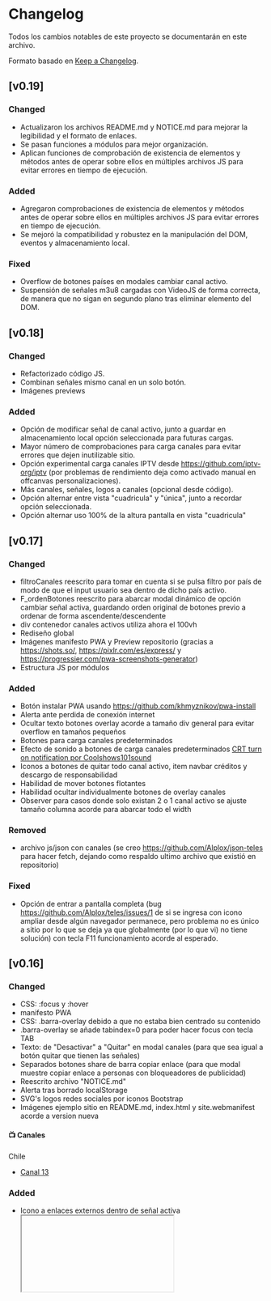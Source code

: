 # Changelog

Todos los cambios notables de este proyecto se documentarán en este archivo.

Formato basado en [Keep a Changelog](https://keepachangelog.com/en/1.0.0/).

## [v0.19]

### Changed

- Actualizaron los archivos README.md y NOTICE.md para mejorar la legibilidad y el formato de enlaces.
- Se pasan funciones a módulos para mejor organización.
- Aplican funciones de comprobación de existencia de elementos y métodos antes de operar sobre ellos en múltiples archivos JS para evitar errores en tiempo de ejecución.

### Added

- Agregaron comprobaciones de existencia de elementos y métodos antes de operar sobre ellos en múltiples archivos JS para evitar errores en tiempo de ejecución.
- Se mejoró la compatibilidad y robustez en la manipulación del DOM, eventos y almacenamiento local.

### Fixed

- Overflow de botones países en modales cambiar canal activo.
- Suspensión de señales m3u8 cargadas con VideoJS de forma correcta, de manera que no sigan en segundo plano tras eliminar elemento del DOM.

## [v0.18]

### Changed

- Refactorizado código JS.
- Combinan señales mismo canal en un solo botón.
- Imágenes previews

### Added

- Opción de modificar señal de canal activo, junto a guardar en almacenamiento local opción seleccionada para futuras cargas.
- Mayor número de comprobaciones para carga canales para evitar errores que dejen inutilizable sitio.
- Opción experimental carga canales IPTV desde <https://github.com/iptv-org/iptv> (por problemas de rendimiento deja como activado manual en offcanvas personalizaciones).
- Más canales, señales, logos a canales (opcional desde código).
- Opción alternar entre vista "cuadricula" y "única", junto a recordar opción seleccionada.
- Opción alternar uso 100% de la altura pantalla en vista "cuadricula"

## [v0.17]

### Changed

- filtroCanales reescrito para tomar en cuenta si se pulsa filtro por país de modo de que el input usuario sea dentro de dicho país activo.
- F_ordenBotones reescrito para abarcar modal dinámico de opción cambiar señal activa, guardando orden original de botones previo a ordenar de forma ascendente/descendente
- div contenedor canales activos utiliza ahora el 100vh
- Rediseño global
- Imágenes manifesto PWA y Preview repositorio (gracias a <https://shots.so/>, <https://pixlr.com/es/express/> y <https://progressier.com/pwa-screenshots-generator>)
- Estructura JS por módulos

### Added

- Botón instalar PWA usando <https://github.com/khmyznikov/pwa-install>
- Alerta ante perdida de conexión internet
- Ocultar texto botones overlay acorde a tamaño div general para evitar overflow en tamaños pequeños
- Botones para carga canales predeterminados
- Efecto de sonido a botones de carga canales predeterminados [CRT turn on notification por Coolshows101sound](https://freesound.org/people/Coolshows101sound/sounds/709461/)
- Iconos a botones de quitar todo canal activo, item navbar créditos y descargo de responsabilidad
- Habilidad de mover botones flotantes
- Habilidad ocultar individualmente botones de overlay canales
- Observer para casos donde solo existan 2 o 1 canal activo se ajuste tamaño columna acorde para abarcar todo el width

### Removed

- archivo js/json con canales (se creo <https://github.com/Alplox/json-teles> para hacer fetch, dejando como respaldo ultimo archivo que existió en repositorio)

### Fixed

- Opción de entrar a pantalla completa (bug <https://github.com/Alplox/teles/issues/1> de si se ingresa con icono ampliar desde algún navegador permanece, pero problema no es único a sitio por lo que se deja ya que globalmente (por lo que vi) no tiene solución) con tecla F11 funcionamiento acorde al esperado.

## [v0.16]

### Changed

- CSS: <a>:focus y <a>:hover
- manifesto PWA
- CSS: .barra-overlay debido a que no estaba bien centrado su contenido
- .barra-overlay se añade tabindex=0 para poder hacer focus con tecla TAB
- Texto: de "Desactivar" a "Quitar" en modal canales (para que sea igual a botón quitar que tienen las señales)
- Separados botones share de barra copiar enlace (para que modal muestre copiar enlace a personas con bloqueadores de publicidad)
- Reescrito archivo "NOTICE.md"
- Alerta tras borrado localStorage
- SVG's logos redes sociales por iconos Bootstrap
- Imágenes ejemplo sitio en README.md, index.html y site.webmanifest acorde a version nueva

#### 📺 Canales

Chile

- [Canal 13](https://www.13.cl/en-vivo)

### Added

- Icono a enlaces externos dentro de señal activa <iframe> para mejor comunicación de que al pulsar abandonará el sitio <i class="bi bi-box-arrow-up-right"></i>
- Sección agradecimientos contribuciones en "README.md"
- Capacidad de reordenar canales con plugin desde grid [SortableJS](https://github.com/SortableJS/Sortable)
- Icono para contribuciones en modal créditos y README.md con [contributors-img](https://github.com/lacolaco/contributors-img)
- Efectos de sonido para alerta de copiado enlace en modal compartir: [button-pressed por Pixabay](https://pixabay.com/sound-effects/button-pressed-38129/), [Cancel/miss chime por Raclure](https://freesound.org/people/Raclure/sounds/405548/)
- Efecto de sonido a botones de quitar todos los canales activos [TV, Shutdown.wav por MATRIXXX_](https://freesound.org/people/MATRIXXX_/sounds/523553/)
- Efecto sonido de fondo a alerta tras borrado localStorage [DefectLineTransformer por blaukreuz](https://freesound.org/people/blaukreuz/sounds/440128/)
- Efecto de sonido a botones de quitar canal [User Interface Clicks and Buttons 1 por original_sound](https://freesound.org/people/original_sound/sounds/493551/)
- Variación rancia <https://alienxproject.github.io/X/>
- "Variación" <https://navezjt.github.io/JCN-TV/>
- Enlace complementario Línea Prevención del Suicidio
- Efecto flicker para fondo tras borrado localStorage <https://codepen.io/frbarbre/pen/BaObOXL>
- Efecto flicker para texto tras borrado localStorage <https://codepen.io/patrickhlauke/pen/YaoBop>
- Tema oscuro/claro, fondos SVG temas generados con <https://wickedbackgrounds.com/app> transformados a css con <https://yoksel.github.io/url-encoder/>
- Opción cambiar/reemplazar canal desde grid
- Habilidad recordar selección de número de canales por fila con localStorage
- Alerta en caso de que búsqueda canales no arroje resultados
- Opción para reordenar botones canales de forma ascendente o descendente
- screenshots para PWA, hechas con Progressier <https://progressier.com>
- Librería isMobile <https://github.com/kaimallea/isMobile>

#### 📺 Canales

Chile

- [Meganoticias 3](https://www.meganoticias.cl/senal-en-vivo/meganoticias/) - [x](https://github.com/HERBERTM3/iptv/blob/f55200534fdab9a503f04b0482ce7307c2767469/hd.m3u)
- [Meganoticias 4](https://www.meganoticias.cl/senal-en-vivo/meganoticias/) - [x](https://github.com/HERBERTM3/iptv/blob/f55200534fdab9a503f04b0482ce7307c2767469/hd.m3u)
- [Canal 13](https://www.13.cl/en-vivo) - [x](https://github.com/HERBERTM3/iptv/blob/f55200534fdab9a503f04b0482ce7307c2767469/hd.m3u)
- [Canal 13 3](https://www.13.cl/en-vivo) - [x](https://github.com/HERBERTM3/iptv/blob/f55200534fdab9a503f04b0482ce7307c2767469/hd.m3u)
- [La Red 2](https://www.lared.cl/senal-online) - [x](https://github.com/HERBERTM3/iptv/blob/f55200534fdab9a503f04b0482ce7307c2767469/hd.m3u)

#### Radios 📻

Chile

- [Radio El Conquistador FM](https://www.elconquistadorfm.net/) - [x](https://github.com/Alplox/teles/pull/3)
- [Radio El Conquistador FM 2](https://www.elconquistadorfm.net/) - [x](https://github.com/Alplox/teles/pull/3)
- [Radio El Conquistador FM 3](https://www.twitch.tv/elconquistadortv)

### Removed

- Archivo bloquean.txt
- Archivo emergencia.html
- Archivo archivo.html
- SVG's logos redes sociales
- Imágenes ejemplo sitio v0.07

#### 📺 Canales

Chile

- [CHV 2](https://www.chilevision.cl/senal-online)

## [v0.15]

### Changed

- Enlace <https://ssd.eff.org/es/playlist/%C2%BFactivista-o-manifestante> por <https://ssd.eff.org/es/module/asistir-una-protesta> debido a error 404

#### 📺 Canales

- Enlace Radio Infinita
- Enlace Radio Carolina TV
- Enlace Radio Romántica TV
- Enlace Radio Radio Genial 100.5 FM
- Enlace Radio El Sembrador
- Enlace Radio Radio Ñuble
- Enlace Radio Alternativa FM
- Enlace canal M3U8 Stgo TV
- Enlace canal M3U8 La Voz De Los Que Sobran
- Enlace canal M3U8 Canal 21
- Enlace canal M3U8 Ñublevision
- Enlace canal M3U8 Ñuble RVT
- Enlace canal M3U8 Canal 33
- Enlace canal M3U8 Contivision
- Enlace canal M3U8 Osorno TV
- Enlace canal IFRAME TV Salud
- Enlace canal YT-ID Canal 26
- Enlace canal M3U8 Cámara de Diputados

### Added

- Icono a enlaces externos para mejor comunicación de que al pulsar abandonará el sitio <i class="bi bi-box-arrow-up-right"></i>

### Removed

- Modal Registros Manifestaciones desarrolladas en Chile
- Modal Denunciar violación DDHH
- Enlaces relacionados COVID-19 junto a "pacomap.live" de Modal Enlaces Complementario
- Sección Proyectos GitHub de Modal Enlaces Complementario
- Sitios:
    Capucha Informativa (no carga)
    ChileOkulto (borro contenido)
    En Punto (última actualización 2021)
    Megáfono Popular (no carga)
    Piensa Prensa (sitio redirige a publicidad)
    Primera Línea Revolucionaria Chile (última actualización 2022)
    Revista ChileLibre (no carga)
    Verdad Ahora (última actualización 2023)
    Radio 19 de abril Cobertura colectiva  (no carga)
    Radio Manque (no carga)
    RadioTV-Liberación (no carga)
- Información útil incendios (canal y modal)
- Enlace Variación por u/sebastianrw <https://whywelove.news/love/country/chile/envivo>

#### 📺 Canales

Chile

- [24 Horas 2](https://www.24horas.cl/envivo/) - [x](https://www.m3u.cl/iptv-chile.php)
- [24 Horas 3](https://www.24horas.cl/envivo/) - [x](https://www.m3u.cl/iptv-chile.php)
- [24 Horas s2](https://www.24horas.cl/envivo/) - [x](https://www.m3u.cl/iptv-chile.php)
- [24 Horas s2 2](https://www.24horas.cl/envivo/) - [x](https://www.m3u.cl/iptv-chile.php)
- [Mega](https://www.mega.cl/) - [x](https://github.com/AINMcl/MonitorTV/blob/05188eeaea9622e986b338f63a46fb189898184f/IPTV/AINM.m3u)
- [T13 3](https://www.t13.cl/)
- [Canal 13](https://www.youtube.com/channel/UCd4D3LfXC_9MY2zSv_3gMgw)
- [Canal 13 2](https://www.13.cl/en-vivo) - [x](https://github.com/AINMcl/AINMcl.github.io/blob/master/MonitorTV/Senal/WEB/Se%C3%B1alCANAL13_IFRAME.html)
- [CHV Noticias 2](https://www.chvnoticias.cl/) - [x](https://pluto.tv/es/live-tv/chilevision-noticias)
- [CHV 2](https://www.chilevision.cl/senal-online) - [x](https://chvv--hofece7009.repl.co/)
- [CHV 3](https://www.chilevision.cl/senal-online) - [x](https://github.com/AINMcl/MonitorTV/blob/05188eeaea9622e986b338f63a46fb189898184f/IPTV/AINM.m3u)
- [Prensa Presidencia](https://prensa.presidencia.cl/streaming.aspx)
- [DerechoFacil](https://www.twitch.tv/derechofacil)
- [Nicolas Copano](https://www.youtube.com/channel/UCVTL17ftpqx3lQ_IaGUNgSg)
- [Nicolas Copano 2](https://www.twitch.tv/copano)
- [ARABTV](https://www.arabtv.cl/)
- [ARABTV 2](https://www.arabtv.cl/) - [x](https://github.com/iptv-org/iptv/blob/master/streams/cl.m3u)
- [Arica TV](https://arica.tv/envivo/)
- [Estaciontv](https://www.estaciontv.cl/site/) - [x](https://www.chileiptv.cl/)
- [Estaciontv 2](https://www.estaciontv.cl/site/) - [x](https://www.m3u.cl/iptv-chile.php)
- [UCV TV 2](https://pucvmultimedios.cl/senal-online-tv.php) - [x](https://github.com/WJS1978/IPTV/blob/56dbbc76e3f1167966459f0d708b514bb792ae9c/iptv.m3u)
- [Contivision 2](http://w.contivision.cl/cvn/envivo.php) - [x](https://m3u.cl/lista-iptv-chile.php)
- [Teletón TV](https://teletontv.cl/)
- [Teletón TV 2](https://teletontv.cl/) - [x](https://www.chileiptv.cl/)
- [Cámara de Diputados 2](http://webtv.camara.cl/)
- [Cámara de Diputados 3](http://webtv.camara.cl/)
- [Convención Constitucional](https://www.convencion.tv/)
- [Convención Constitucional 2](https://www.convencion.tv/) - [x](https://www.m3u.cl/iptv-chile.php)
- [Convención Constitucional 3](https://www.youtube.com/channel/UCRlIWVAxQdAnCl4D4UR9r3Q)
- [Convención Constitucional YT 01](https://youtube.com/channel/UCc3koBbWMyvSyzRbG5eTgvQ)
- [Convención Constitucional YT 02](https://youtube.com/channel/UCKmKUwcjv6HJP7-z9Nnpp2w)
- [Convención Constitucional YT 03](https://youtube.com/channel/UCeIlCkkBplhU0SrWM9B7u7Q)
- [Convención Constitucional YT 04](https://youtube.com/channel/UCkMWMYCPUGzf3UPAxcIaVqA)
- [Convención Constitucional YT 05](https://youtube.com/channel/UChNeKfZ0-wwuOCyUSu6BlcA)
- [Convención Constitucional YT 06](https://youtube.com/channel/UC-HPc8CLoGRSG0dgbzZbDWA)
- [Convención Constitucional YT 07](https://youtube.com/channel/UC9p2Hsom7SXdro9FhN4K59w)
- [Convención Constitucional YT 08](https://youtube.com/channel/UCFkkF0LKUOUOcQEwG4nTrHw)
- [Convención Constitucional YT 09](https://youtube.com/channel/UCEK7dK0jllE0uXMhEQTV6og)
- [Convención Constitucional YT 10](https://youtube.com/channel/UC1qhPKBTpfhjVcTMzmM8mGw)
- [Convención Constitucional YT 11](https://youtube.com/channel/UCRVinYIynLNcn18wHjmI5Vg)
- [Convención Constitucional YT 12](https://youtube.com/channel/UCJerNR157sjR83jMChSocPQ)
- [Convención Constitucional YT 13](https://youtube.com/channel/UCxI0u9BUvXbGHrv200cgFZg)
- [Convención Constitucional YT 14](https://youtube.com/channel/UCxAECnUReRnEwkFThbjtH2Q)
- [Convención Constitucional YT 15](https://youtube.com/channel/UCTGMQgIdFvz3qlD9mKb8v9w)
- [Tribunal Constitucional de Chile](https://www.youtube.com/channel/UCZaI-1N1oaGb-U8K2VNztjg)
- [TV Educa Chile](https://www.tvn.cl/envivo/tveducachile/) - [x](https://www.m3u.cl/iptv-chile.php)
- [PuntajeNacional Chile](https://www.youtube.com/channel/UCCY6xIXHmGBGZUgUYxtfKSg)
- [Gobierno de Chile](https://www.gob.cl/)
- [COVID-19 Chile](https://bing.com/covid/local/chile)

Internacionales 🌍
Argentina

- [América TV](https://www.youtube.com/channel/UC6NVDkuzY2exMOVFw4i9oHw)
- [El Siete TV](https://www.youtube.com/channel/UC64ZNqX0FQHabP8iIkmnR3A)
- [A24](https://www.youtube.com/channel/UCR9120YBAqMfntqgRTKmkjQ)
- [Información Periodistica](https://ip.digital/vivo) - [x](https://github.com/iptv-org/iptv/blob/master/streams/ar.m3u)
- [IP Noticias](https://www.youtube.com/channel/UC1bBjOZieJWHbsFA0LwjjJA)

Colombia

- [Noticias Caracol](https://www.youtube.com/channel/UC2Xq2PK-got3Rtz9ZJ32hLQ)
- [RED MÁS Noticias](https://www.youtube.com/channel/UCpcvsK0UAI3MIHsjjj3CgMg)

Perú

- [Nacional TV](https://ntvperu.pe/senal-en-vivo/)
- [UCI](https://uci.pe/envivo)
- [Nativa](https://www.youtube.com/channel/UCdl1ygFwPa6lUdNYPLjoAGg)
- [Cable Visión Perú](https://www.cablevisionperu.pe/?page_id=1938)
- [ATV](https://www.atv.pe/envivo-atv)
- [ATV Más](https://www.atv.pe/envivo-atvmas)
- [Congreso República del Perú](https://www.youtube.com/channel/UCsKiP5cZCYh9YhPGrI6GrkQ)
- [Justicia TV](https://www.youtube.com/channel/UCwsURxTXqGqijgu98ndod3A)

Venezuela

- [teleSUR tv](https://www.youtube.com/channel/UCbHFKMtqLYkIBRiPHJwxu_w)
- [VPItv](https://www.youtube.com/channel/UCVFiIRuxJ2GmJLUkHmlmj4w)

México

- [MILENIO](https://www.youtube.com/channel/UCFxHplbcoJK9m70c4VyTIxg)

España

- [CNN en Español](https://www.youtube.com/channel/UC_lEiu6917IJz03TnntWUaQ)

Brasil

- [CNN Brasil](https://www.youtube.com/channel/UCvdwhh_fDyWccR42-rReZLw)

Estados Unidos

- [ABC7](https://www.youtube.com/channel/UCVxBA3Cbu3pm8w8gEIoMEog)
- [CNN US](https://us.cnn.com/) - [x](https://github.com/iptv-org/iptv/blob/master/streams/us.m3u)
- [CNBC EU](https://www.cnbc.com/live-tv/) - [x](https://vidgrid.tk.gg/)
- [C-SPAN 1](https://www.c-span.org/networks/?channel=c-span) - [x](https://vidgrid.tk.gg/)
- [C-SPAN 2](https://www.c-span.org/networks/?channel=c-span) - [x](https://vidgrid.tk.gg/)
- [C-SPAN 3](https://www.c-span.org/networks/?channel=c-span) - [x](https://vidgrid.tk.gg/)
- [Fox Business](https://www.youtube.com/channel/UCCXoCcu9Rp7NPbTzIvogpZg)
- [LiveNOW from FOX](https://www.youtube.com/channel/UCJg9wBPyKMNA5sRDnvzmkdg)
- [NBCLA](https://www.youtube.com/channel/UCSWoppsVL0TLxFQ2qP_DLqQ)
- [NBC Now (Live Event)](https://www.nbcnews.com/now)
- [NBC Now](https://www.nbcnews.com/now)
- [PBS America](https://www.pbsamerica.co.uk/) - [x](https://vidgrid.tk.gg/)
- [Record News](https://www.youtube.com/channel/UCuiLR4p6wQ3xLEm15pEn1Xw)
- [Sky News](https://www.youtube.com/channel/UCoMdktPbSTixAyNGwb-UYkQ)
- [The Sun](https://www.youtube.com/channel/UCIzXayRP7-P0ANpq-nD-h5g)

Francia

- [euronews (in English) 2](https://www.euronews.com/live) - [x](https://github.com/Free-IPTV/Countries/blob/master/UK01_UNITED_KINGDOM.m3u)
- [FRANCE 24 French](https://www.france24.com/fr/direct) - [x](https://github.com/iptv-org/iptv/blob/master/streams/fr.m3u)
- [LCI](https://www.tf1info.fr/direct/) - [x](https://github.com/iptv-org/iptv/blob/master/streams/fr.m3u)

Alemania

- [DW Español](https://www.youtube.com/channel/UCT4Jg8h03dD0iN3Pb5L0PMA)
- [DW Deutsch](https://www.youtube.com/channel/UCMIgOXM2JEQ2Pv2d0_PVfcg)

Rusia

- [5 канал](https://www.youtube.com/channel/UCkyrSWEcjZKpIwMxiPfOcgg)
- [Москва 24](https://www.youtube.com/channel/UCIme7og-uTpdRXRgm0zzA2A)
- [Россия 24](https://ok.ru/videoembed/3574052691599?nochat=1&autoplay=1) - [x](https://xn--b1agj9af.xn--80aswg/video/rossija-24/)
- [РБК](https://www.youtube.com/channel/UCWAK-dRtTEjnQnD96L6UMsQ)
- [RT America](https://www.youtube.com/channel/UCczrL-2b-gYK3l4yDld4XlQ)
- [RT Arabic](https://www.youtube.com/channel/UCsP3Clx2qtH2mNZ6KolVoZQ)
- [RT Español](https://www.youtube.com/channel/UC2mtXUpAYLYJIZ2deSPhlqw)
- [RT en vivo](https://www.youtube.com/channel/UCEIhICHOQOonjE6V0SLdrHQ)
- [RT France](https://www.youtube.com/channel/UCqEVwTnDzlzKOGYNFemqnYA)
- [RT News](https://www.youtube.com/channel/UCpwvZwUam-URkxB7g4USKpg)
- [RT UK](https://www.youtube.com/channel/UC_ab7FFA2ACk2yTHgNan8lQ)
- [Телеканал Дождь](https://www.youtube.com/channel/UCdubelOloxR3wzwJG9x8YqQ)
- [Україна 24](https://www.youtube.com/channel/UCMp5Buw-6LpbbV9r9Sl_5yg)

Ucrania

- [34 телеканал](https://www.youtube.com/channel/UCAxGITqXFNmV7PNCU82D_MA)
- [Апостроф TV](https://www.youtube.com/channel/UC0lnIB2qcArjFJPtq79WGZA)

China

- [民視直播 FTVN Live 53](https://www.youtube.com/channel/UClIfopQZlkkSpM1VgCFLRJA)
- [三立LIVE新聞](https://www.youtube.com/channel/UC2TuODJhC03pLgd6MpWP0iw)
- [中天電視](https://www.youtube.com/channel/UC5l1Yto5oOIgRXlI4p4VKbw)
- [CGTN Europe](https://www.youtube.com/channel/UCj0TppyxzQWm9JbMg3CP8Rg)

Hong Kong

- [蘋果動新聞 HK Apple Daily](https://www.youtube.com/channel/UCeqUUXaM75wrK5Aalo6UorQ)

Japón

- [ANNnewsCH](https://www.youtube.com/channel/UCGCZAYq5Xxojl_tSXcVJhiQ)
- [NHK WORLD-JAPAN](https://www.youtube.com/channel/UCSPEjw8F2nQDtmUKPFNF7_A)

Corea del Sur

- [MBCNEWS](https://www.youtube.com/channel/UCF4Wxdo3inmxP-Y59wXDsFw)

Nigeria

- [TVC News Nigeria](https://www.youtube.com/channel/UCgp4A6I8LCWrhUzn-5SbKvA)

India

- [IndiaTV](https://www.youtube.com/channel/UCttspZesZIDEwwpVIgoZtWQ)
- [Republic World](https://www.youtube.com/channel/UCwqusr8YDwM-3mEYTDeJHzw)

Reino Unido

- [GBNews](https://www.youtube.com/channel/UC0vn8ISa4LKMunLbzaXLnOQ)

Radios 📻
Chile

- [Biobio TV 2](https://www.biobiochile.cl/biobiotv/) - [x](https://m3u.cl/lista-iptv-chile.php)
- [ADN 3](http://tv.adnradio.cl/) - [x](https://github.com/iptv-org/iptv/blob/master/streams/cl.m3u)
- [ADN 4](http://tv.adnradio.cl/) - [x](https://github.com/iptv-org/iptv/blob/master/streams/cl.m3u)
- [ADN 5](http://tv.adnradio.cl/) - [x](https://m3u.cl/lista-iptv-chile.php)
- [Carolina TV 2](https://www.carolina.cl/tv/) - [x](https://www.chileiptv.cl/)
- [Carolina TV 3](https://www.carolina.cl/tv/) - [x](https://github.com/iptv-org/iptv/blob/master/streams/cl.m3u)
- [FM Tiempo](https://www.fmtiempo.cl/)
- [FM Tiempo 2](https://www.fmtiempo.cl/) - [x](https://www.chileiptv.cl/)
- [Alegría TV](https://www.alegriafm.cl/) - [x](https://www.chileiptv.cl/)
- [Alegría TV 2](https://www.alegriafm.cl/) - [x](https://github.com/iptv-org/iptv/blob/master/streams/cl.m3u)
- [Romántica TV 2](https://www.romantica.cl/romantica-tv/) - [x](https://www.chileiptv.cl/)
- [Mi Radio es Más](https://www.youtube.com/channel/UCflUbt1g29kPG-H9SV5QIyw)
- [Radio María Chile](https://www.youtube.com/channel/UClMwb2kCYemWyDIZ2dYttKA)

Perú

- [PBO](https://www.youtube.com/channel/UCgR0st4ZLABi-LQcWNu3wnQ)
- [Radio Santa Rosa](https://www.youtube.com/channel/UCIGV0oiNkdK2-tnf10DNp2A)

Música 🎵

- [IMUC Chile](https://www.youtube.com/channel/UCIIDtZoaK9UZi4FaGMmL_hw)
- [naxos japan](https://www.youtube.com/channel/UCwP6-81HmoDyC3nfBAyGPXQ)
- [the bootleg boy](https://www.youtube.com/channel/UC0fiLCwTmAukotCXYnqfj0A)
- [the bootleg boy 2](https://www.youtube.com/channel/UCwkTfp14Sj7o6q9_8ADJpnA)
- [Abao en Tokio](https://www.youtube.com/channel/UC84whx2xxsiA1gXHXXqKGOA)

Cámaras 📷

- [Providencia, Ledrium](https://www.youtube.com/channel/UCTDewuGhfwGv6JRNnqa-yXw)
- [glaseado.cl, Huayquique](https://www.glaseado.cl/surf-cams/huayquique/)
- [glaseado.cl,Las Urracas](https://www.glaseado.cl/surf-cams/las-urracas/)
- [glaseado.cl, La Punta](https://www.glaseado.cl/surf-cams/la-punta/)
- [Av Angamos](https://www.youtube.com/channel/UCP9nvEUj8EN-wuOQajPQbAw)
- [Av La Marina](https://www.youtube.com/channel/UCP9nvEUj8EN-wuOQajPQbAw)
- [Washington DC LIVE Cam & US Capitol](https://www.youtube.com/channel/UCRj7u6fmW8RYQl98hcwbwng)
- [Las Vegas, Treasure Island](https://www.youtube.com/channel/UCRj7u6fmW8RYQl98hcwbwng)
- [San Diego, Down Town + Airport](https://www.youtube.com/channel/UCRj7u6fmW8RYQl98hcwbwng)
- [Paris, EIFFEL Tower](https://www.youtube.com/channel/UCRj7u6fmW8RYQl98hcwbwng)
- [Steadycamline, Jerusalem](https://www.youtube.com/channel/UC1byT4dOeBAZwVqQ309iAuA)

Espacio 🔭

- [NASA ISS Live Stream](https://www.youtube.com/watch?v=EEIk7gwjgIM)
- [Space Videos](https://www.youtube.com/channel/UCakgsb0w7QB0VHdnCc-OVEA)
- [NASASpaceflight](https://www.youtube.com/channel/UCSUu1lih2RifWkKtDOJdsBA)
- [NASASpaceflight](https://www.youtube.com/channel/UCSUu1lih2RifWkKtDOJdsBA)
- [Earth view from ISS](https://www.youtube.com/watch?v=XBPjVzSoepo)
- [LabPadre](https://www.youtube.com/channel/UCFwMITSkc1Fms6PoJoh1OUQ)
- [Multi-cam Ucrania, Zabby](https://www.youtube.com/channel/UCxc2Kkmuc8-BXVEQ82ChVow)
- [Multi-cam Ucrania, Sloth On Meth](https://www.youtube.com/channel/UCkO2xL-Fx_tYXXxuuAv_j6A)

Varios

- [COVID-19 Dashboard](https://gisanddata.maps.arcgis.com/apps/opsdashboard/index.html#/bda7594740fd40299423467b48e9ecf6)
- [COVID-19 Live](https://www.youtube.com/channel/UCDGiCfCZIV5phsoGiPwIcyQ)

## [v0.14]

### Changed

- Código JavaScript reducido con el socio ChatGPT-3.5

### Added

#### 📺 Canales

Chile

- [CHV 4](https://www.chilevision.cl/senal-online) - [x](https://www.viendotele.cl/assets-tele/chv.html)

### Changed

#### 📺 Canales

Chile

- [CHV 2](https://www.chilevision.cl/senal-online) - [x](https://chvv--hofece7009.repl.co/)

## [v0.13]

### Changed

- Enlace a sitio de Pottersys; <http://pslabs.cl/tele.html> -> <https://www.viendotele.cl/>
- Señales por defecto

### Added

#### 📺 Canales

Chile

- [Meganoticias 3](https://www.meganoticias.cl/senal-en-vivo/meganoticias/) - [x](https://github.com/AINMcl/MonitorTV/)
- [CHV Noticias 3](https://www.chvnoticias.cl/senal-online/)
- [CHV Noticias 4](https://www.chvnoticias.cl/senal-online/)
- [T13 4](https://www.t13.cl/)

## [v0.12]

### Changed

- Cambio versión Bootstrap Icons de 1.9.0 a 1.10.4
- Rediseño leve, enfoque en usar iconos externos librería Bootstrap Icons y no emojis para mejor compatibilidad

#### 📺 Canales

Chile

- 24 Horas s3 paso a ser tvn 2

### Removed

- Carpeta svg icons

## [v0.11]

### Changed

- Cambios semanticos en temas de nombrado funciones y caracteristicas listado canales (camelCase basicamente)

### Added

- Filtro canales por bandera pais dentro de modal.

#### 📺 Canales

Chile

- [TVN 2](https://www.tvn.cl/) - [x](https://github.com/AINMcl/MonitorTV/)
- [CHV Noticias 2](https://www.chvnoticias.cl/) - [x](https://pluto.tv/es/live-tv/chilevision-noticias)
- [Mega 2](https://www.mega.cl/) - [x](https://www.m3u.cl/iptv-chile.php)
- [La Red](https://www.lared.cl/senal-online) - [x](https://www.m3u.cl/iptv-chile.php)
- [Canal 13 3](https://www.13.cl/en-vivo) - [x](https://github.com/AINMcl/MonitorTV/)

### Removed

#### 📺 Canales

Chile

- [TVN 2](https://www.tvn.cl/) - [x](https://github.com/AINMcl/MonitorTV/blob/master/IPTV/AINM.m3u)
- [TVN 3](https://ok.ru/videoembed/3440915652202?nochat=1&autoplay=1) - [x](https://www.chilenotas.com/tvn-en-vivo/)
- [Mega 2](https://ok.ru/videoembed/3440906608234?nochat=1&autoplay=1) - [x](https://www.chilemetros.com/mega-en-vivo/)
- [CHV 4](https://ok.ru/videoembed/3440896777834?nochat=1&autoplay=1) - [x](https://www.chilemetros.com/chilevision-en-vivo/)
- [La Red](https://www.lared.cl/senal-online) - [x](https://www.cxtvlive.com/live-tv/la-red)
- [La Red 2](https://www.lared.cl/senal-online) - [x](https://github.com/AINMcl/MonitorTV/blob/master/IPTV/AINM.m3u)
- [Canal 13 3](https://ok.ru/videoembed/3440918732394?nochat=1&autoplay=1) - [x](https://www.chilemetros.com/canal-13-en-vivo/)

Ucrania

- [Типичный Киев](https://www.youtube.com/channel/UC26WRsO361Xd0nSPni4wQhg)
- [Ukraine News](https://www.youtube.com/channel/UC0qYC_KgtfIEgpmJTSOimGw)
- [Obolonsky District Kiev Kyiv](https://www.youtube.com/channel/UCNrGOnduIS9BXIRmDcHasZA)
- [kаховка.het](https://www.youtube.com/channel/UCpY5H5S7P8t7EWHtsTXQhjQ)
- [Politischios.gr](https://www.youtube.com/channel/UClEiTusa-SX5NmpsWIRgCDQ)
- [Multi-cam Ucrania, Livestream Events](https://www.youtube.com/channel/UCrjyygMS1KNuL10AT5AIcBQ)
- [Multi-cam Ucrania, VBM](https://www.youtube.com/channel/UCPCnfZNOj8925ID963Bn9Tg)
- [Multi-cam Ucrania, BLVKRVFT](https://www.youtube.com/channel/UC9Gy7ZpwAFgB1BIVniUmrYA)

## [v0.10]

### Changed

- Migrado repositorio "tele" a "teles" debido a DMCA (<https://github.com/github/dmca/blob/master/2022/06/2022-06-06-corus.md> gracias GitHub por no tomar en cuenta mi respuesta a pesar de haber hecho los pasos que solicitaban, fue una buena y grata experiencia 10/10)

## [v0.09]

### Added

- Mención a <https://flagpedia.net/> en archivo NOTICE.md
- Botón para alternar a pantalla completa
- Botón para quitar señal desde grid

#### 📺 Canales

Chile

- [TVN 3](https://ok.ru/videoembed/3440915652202?nochat=1&autoplay=1) - [x](https://www.chilenotas.com/tvn-en-vivo/) [Revivio sitio offline por DMCA]
- [Mega 2](https://ok.ru/videoembed/3440906608234?nochat=1&autoplay=1) - [x](https://www.chilemetros.com/mega-en-vivo/)
- [Canal 13 3](https://ok.ru/videoembed/3440918732394?nochat=1&autoplay=1) - [x](https://www.chilemetros.com/canal-13-en-vivo/) [Revivio sitio offline por DMCA]
- [CHV 4](https://ok.ru/videoembed/3440896777834?nochat=1&autoplay=1) - [x](https://www.chilemetros.com/chilevision-en-vivo/)
- [Gobierno de Chile](https://www.gob.cl/)
- [Contivision](http://w.contivision.cl/cvn/envivo.php)

Argentina

- [Canal 26](https://www.diario26.com/canal26_en_vivo)

Peru

- [Onda Digital TV 2](https://ondadigitaltv.com) - [x](https://raw.githubusercontent.com/iptv-org/iptv/master/streams/pe.m3u)

Canadá

- [Global News](https://globalnews.ca/live/national/) - [x](https://vidgrid.tk.gg/)

Estados Unidos

- [Bloomberg US](https://www.bloomberg.com/) - [x](https://vidgrid.tk.gg/)
- [Bloomberg Europe](https://www.bloomberg.com/europe) - [x](https://vidgrid.tk.gg/)
- [Bloomberg QuickTake](https://www.bloomberg.com/) - [x](https://vidgrid.tk.gg/)
- [Cheddar](https://cheddar.com/live) - [x](https://vidgrid.tk.gg/)
- [CBSN](https://www.cbsnews.com/live/) - [x](https://vidgrid.tk.gg/)
- [CNBC EU](https://www.cnbc.com/live-tv/) - [x](https://vidgrid.tk.gg/)
- [C-SPAN 1](https://www.c-span.org/networks/?channel=c-span) - [x](https://vidgrid.tk.gg/)
- [C-SPAN 2](https://www.c-span.org/networks/?channel=c-span) - [x](https://vidgrid.tk.gg/)
- [C-SPAN 3](https://www.c-span.org/networks/?channel=c-span) - [x](https://vidgrid.tk.gg/)
- [Fox News Now](https://video.foxnews.com/v/6174103160001)
- [NBC Now (Live Event)](https://www.nbcnews.com/now)
- [NBC Now](https://www.nbcnews.com/now)
- [PBS America](https://www.pbsamerica.co.uk/) - [x](https://vidgrid.tk.gg/)

Francia

- [euronews (in English) 2](https://www.euronews.com/live) - [x](https://github.com/Free-IPTV/Countries/blob/master/UK01_UNITED_KINGDOM.m3u)

China

- [CGTN](https://www.cgtn.com/) - [x](https://vidgrid.tk.gg/)

Japón

- [NHK WORLD-JAPAN](https://www.youtube.com/channel/UCSPEjw8F2nQDtmUKPFNF7_A)
- [NHK World](https://www3.nhk.or.jp/nhkworld/en/live/) - [x](https://vidgrid.tk.gg/)

Catar

- [Al Jazeera English 2](https://www.aljazeera.com/live/) - [x](https://vidgrid.tk.gg/)

Música

- [College Music](https://www.youtube.com/channel/UCWzZ5TIGoZ6o-KtbGCyhnhg)
- [Naciones Unidas](https://www.youtube.com/channel/UC5O114-PQNYkurlTg6hekZw)

### Changed

- Banderas países ahora provienen dinámicamente desde <https://flagcdn.com> (Gracias a sapear los proyectos de @martinsantibanez/tele-react y @AINMcl/MonitorTV)
- UCI 2 -> Nativa

### Removed

- Carpeta archivos SVG de banderas países
- Licencia "CSS Range Slider – with Fill"

#### 📺 Canales

Chile

- [24 Horas 7](https://www.twitch.tv/24horas_tvn) - [x](https://github.com/AINMcl/MonitorTV/blob/05188eeaea9622e986b338f63a46fb189898184f/IPTV/AINM.m3u)
- [Mega](https://www.mega.cl/) - [x](https://www.m3u.cl/iptv-chile.php)
- [T13 4](https://www.t13.cl/) - [x](https://github.com/AINMcl/MonitorTV/blob/05188eeaea9622e986b338f63a46fb189898184f/IPTV/AINM.m3u)
- [Canal 13 3](https://www.13.cl/en-vivo) - [x](https://github.com/AINMcl/MonitorTV/blob/05188eeaea9622e986b338f63a46fb189898184f/IPTV/AINM.m3u)
- [La Red](https://www.lared.cl/senal-online)
- [La Red 2](https://www.lared.cl/senal-online) - [x](https://raw.githubusercontent.com/Televito/TDT-Mundo/main/IPTV)
- [La Red 4](https://www.lared.cl/senal-online) - [x](https://m3u.cl/lista-iptv-chile.php)
- [La Red 6](https://www.lared.cl/senal-online) - [x](https://github.com/WJS1978/IPTV/blob/56dbbc76e3f1167966459f0d708b514bb792ae9c/iptv.m3u)
- [La Red 7](https://www.lared.cl/senal-online) - [x](https://github.com/iptv-org/iptv/blob/master/channels/cl.m3u)
- [La Red 8](https://www.lared.cl/senal-online) - [x](https://github.com/iptv-org/iptv/blob/master/channels/cl.m3u)
- [TV+ s2](https://www.chilevision.cl/senal-online) - [x](https://m3u.cl/lista-iptv-chile.php)

Ucrania

- [Multi-cam Ucrania, Think UnBoxing](https://www.youtube.com/channel/UC9gZNwBbScfFKHipRhlkjmA)
- [Multi-cam Ucrania, JnMadness](https://www.youtube.com/channel/UCa4j52YYLqhmhxwG_ryhFwg)
- [Multi-cam Ucrania, Planet Viral](https://www.youtube.com/channel/UCs0rWQqjVIfsLHgZxt-Oduw)
- [Multi-cam Ucrania, Live Moments](https://www.youtube.com/channel/UCe5k7sBfXZ5rHpJXUi9BA9A)

## Fixed

- Código dejaba de ejecutarse correctamente al intentar cargar canales desde localStorage que ya no se encontraban en listado activo

## [v0.08]

### Added

- Añadidas licencias pwabuilder y pwa-update a "NOTICE.md"
- Añadido proyecto github <https://github.com/marcosins/convencion-chile> a listado enlaces complementarios
- Creado archivo "características.md"
- Creado archivo "changelog.md"

#### 📺 Canales

- [La Red 6](https://www.lared.cl/senal-online) - [x](https://github.com/WJS1978/IPTV/blob/56dbbc76e3f1167966459f0d708b514bb792ae9c/iptv.m3u)
- [UCV TV 2](https://pucvmultimedios.cl/senal-online-tv.php) - [x](https://github.com/WJS1978/IPTV/blob/56dbbc76e3f1167966459f0d708b514bb792ae9c/iptv.m3u)
- [La Red 7](https://www.lared.cl/senal-online) - [x](https://github.com/iptv-org/iptv/blob/master/channels/cl.m3u)
- [La Red 8](https://www.lared.cl/senal-online) - [x](https://github.com/iptv-org/iptv/blob/master/channels/cl.m3u)
- [Antofagasta TV 3](https://www.antofagasta.tv/) - [x](https://github.com/iptv-org/iptv/blob/master/channels/cl.m3u)
- [ARABTV](https://www.arabtv.cl/)
- [ARABTV 2](https://www.arabtv.cl/) - [x](https://github.com/iptv-org/iptv/blob/master/channels/cl.m3u)
- [Arica TV](https://arica.tv/envivo/)
- [Atacama TV](http://atacamatelevision.com/)
- [Atacama TV 2](http://atacamatelevision.com/) - [x](https://github.com/iptv-org/iptv/blob/master/channels/cl.m3u)
- [Convención Constitucional 3](https://www.youtube.com/channel/UCRlIWVAxQdAnCl4D4UR9r3Q)
- [Convención Constitucional YT 01](https://youtube.com/channel/UCc3koBbWMyvSyzRbG5eTgvQ)
- [Convención Constitucional YT 02](https://youtube.com/channel/UCKmKUwcjv6HJP7-z9Nnpp2w)
- [Convención Constitucional YT 03](https://youtube.com/channel/UCeIlCkkBplhU0SrWM9B7u7Q)
- [Convención Constitucional YT 04](https://youtube.com/channel/UCkMWMYCPUGzf3UPAxcIaVqA)
- [Convención Constitucional YT 05](https://youtube.com/channel/UChNeKfZ0-wwuOCyUSu6BlcA)
- [Convención Constitucional YT 06](https://youtube.com/channel/UC-HPc8CLoGRSG0dgbzZbDWA)
- [Convención Constitucional YT 07](https://youtube.com/channel/UC9p2Hsom7SXdro9FhN4K59w)
- [Convención Constitucional YT 08](https://youtube.com/channel/UCFkkF0LKUOUOcQEwG4nTrHw)
- [Convención Constitucional YT 09](https://youtube.com/channel/UCEK7dK0jllE0uXMhEQTV6og)
- [Convención Constitucional YT 10](https://youtube.com/channel/UC1qhPKBTpfhjVcTMzmM8mGw)
- [Convención Constitucional YT 11](https://youtube.com/channel/UCRVinYIynLNcn18wHjmI5Vg)
- [Convención Constitucional YT 12](https://youtube.com/channel/UCJerNR157sjR83jMChSocPQ)
- [Convención Constitucional YT 13](https://youtube.com/channel/UCxI0u9BUvXbGHrv200cgFZg)
- [Convención Constitucional YT 14](https://youtube.com/channel/UCxAECnUReRnEwkFThbjtH2Q)
- [Convención Constitucional YT 15](https://youtube.com/channel/UCTGMQgIdFvz3qlD9mKb8v9w)

#### 📻 Radios

- [Alegría TV 2](https://www.alegriafm.cl/) - [x](https://github.com/iptv-org/iptv/blob/master/channels/cl.m3u)
- [Alternativa FM](https://www.alternativafm.cl/p/alternativa-tv.html) - [x](https://github.com/iptv-org/iptv/blob/master/channels/cl.m3u)

### Changed

- Arreglado efecto boton canales tras clic (":focus" heredado de Bootstrap pasaba a formar parte de animación "pulsate-2")
- Animación botón canales menos distractora ("pulsate-3")
- Reemplazado "|" de manifesto por "-" para compatibilidad titulo con windows
- Personalizaciones ahora son accesibles mediante navbar igualmente
- Posición alerta pwa-update movida sobre botón flotante no detrás
- Cambio sintaxis scripts de snake_case a camelCase
- Renombradas variables para que sean más descriptivas
- TVN 3 => TVN 2
- Canal 13 4 => Canal 13 3

### Removed

- Quitado mensaje (provisorio) de sugerencia ante css no actualizándose

#### 📺 Canales

- [Canal 13 3](https://ok.ru/videoembed/3076941553258?nochat=1&autoplay=1) - [x](https://www.chilemetros.com/canal-13-en-vivo/) [sitio offline por DMCA, transmitian señal tntsport]
- [TVN 2](https://ok.ru/videoembed/3076940701290?nochat=1&autoplay=1) - [x](https://www.chilenotas.com/tvn-en-vivo/) [sitio offline por DMCA, transmitian señal tntsport]

## [v0.07]

### Added

- Añadida librería Workbox (sitio ahora funciona como PWA) y solucionado problema de carga presente en primer lanzamiento #5
- Añadido botón limpiar todos los canales activos

#### 📺 Canales

- [La Red 5](https://www.lared.cl/senal-online) - [x](https://github.com/AINMcl/MonitorTV/blob/master/IPTV/AINM.m3u)
- [TVN 3](https://www.tvn.cl/) - [x](https://github.com/AINMcl/MonitorTV/blob/master/IPTV/AINM.m3u)
- [Mega 2](https://www.mega.cl/) - [x](https://github.com/AINMcl/MonitorTV/blob/05188eeaea9622e986b338f63a46fb189898184f/IPTV/AINM.m3u)
- [CHV 3](https://www.chilevision.cl/senal-online) - [x](https://github.com/AINMcl/MonitorTV/blob/05188eeaea9622e986b338f63a46fb189898184f/IPTV/AINM.m3u)
- [Canal 13 4](https://www.13.cl/en-vivo) - [x](https://github.com/AINMcl/MonitorTV/blob/05188eeaea9622e986b338f63a46fb189898184f/IPTV/AINM.m3u)
- [T13 4](https://www.t13.cl/) - [x](https://github.com/AINMcl/MonitorTV/blob/05188eeaea9622e986b338f63a46fb189898184f/IPTV/AINM.m3u)
- [24 Horas 7](https://www.twitch.tv/24horas_tvn) - [x](https://github.com/AINMcl/MonitorTV/blob/05188eeaea9622e986b338f63a46fb189898184f/IPTV/AINM.m3u)
- [TV+](https://www.chilevision.cl/senal-online) - [x](https://m3u.cl/lista-iptv-chile.php)
- [TV+ s2](https://www.chilevision.cl/senal-online) - [x](https://m3u.cl/lista-iptv-chile.php)
- [Osorno TV](https://www.osornotv.cl/envivo.html) - [x](https://m3u.cl/lista-iptv-chile.php)
- [LCI](https://www.tf1info.fr/direct/) - [x](https://raw.githubusercontent.com/iptv-org/iptv/master/channels/fr.m3u)
- [FRANCE 24 French](https://www.france24.com/fr/direct) - [x](https://raw.githubusercontent.com/iptv-org/iptv/master/channels/fr.m3u)
- [Euronews (magyarul)](https://www.youtube.com/channel/UUC4Ct8gIf9f0n4mdyGsFiZRA)
- [Información Periodistica](https://ip.digital/vivo) - [x](https://raw.githubusercontent.com/iptv-org/iptv/master/channels/ar.m3u)
- [IP Noticias](https://www.youtube.com/channel/UC1bBjOZieJWHbsFA0LwjjJA) (suele deshabilitar visualización en sitios externos a youtube)
- [ABC News](https://abcnews.go.com/Live) - [x](https://raw.githubusercontent.com/eviltizzy/TizTV/master/Tiz_M3U)
- [ABC NEWS AU](https://www.abc.net.au/news/) - [x](https://raw.githubusercontent.com/eviltizzy/TizTV/master/Tiz_M3U)
- [Carolina TV 3](https://www.carolina.cl/tv/) - [x](https://github.com/iptv-org/iptv/blob/master/channels/cl.m3u)
- [TV+ 2](https://www.chilevision.cl/senal-online)
- [Municipalidad Osorno](https://www.youtube.com/channel/UCD7sqegDNyZxmdnCj6xqH6g)
- [glaseado.cl, Huayquique](https://www.glaseado.cl/surf-cams/huayquique/)
- [glaseado.cl,Las Urracas](https://www.glaseado.cl/surf-cams/las-urracas/)
- [glaseado.cl, La Punta](https://www.glaseado.cl/surf-cams/la-punta/)
- [Washington DC LIVE Cam & US Capitol](https://www.youtube.com/channel/UCRj7u6fmW8RYQl98hcwbwng)
- [Las Vegas, Treasure Island](https://www.youtube.com/channel/UCRj7u6fmW8RYQl98hcwbwng)
- [San Diego, Down Town + Airport](https://www.youtube.com/channel/UCRj7u6fmW8RYQl98hcwbwng)
- [Paris, EIFFEL Tower](https://www.youtube.com/channel/UCRj7u6fmW8RYQl98hcwbwng)

### Changed

- Modal aviso legal ahora se desactiva con localStorage, eliminada la necesidad de crear cookie
- Mediante localStorage ahora canales activos persisten tras recargar el sitio
- Cambio colores para mejorar contrastes
- Rediseñado panel personalización (sidepanel)
- Reescrito descargo de responsabilidad para adaptarse mejor en caso de hacer fork al repositorio
- Archivos svg extraídos de código html, ahora se utilizan como imágenes
- Enlace mención primer favicon paso a hacer referencia a commit original

### Deprecated

- Librerías bootstrap y videojs eliminadas de archivos proyecto, vuelven a cargan mediante CDN

### Removed

- Primer favicon
- Archivo todo.txt
- Archivo html de tips votaciones

## [v0.06]

### Added

#### 📺 Canales

- [T13 3](https://www.t13.cl/)
- [Ñuble RTV](https://canalrtv.cl/)

### Changed

- Reducido código canales.js
- Reducido código styles.css
- Reescrito código creación canales (aumenta legibilidad igual)
- Reescrito descargo de responsabilidad a modo de definir alcance proyecto
- Renombrado scripts.js -> main.js
- Renombrada carpeta images -> img
- Diseño botones canales
- Añadido enlace repositorio en el cual esta inspirado el proyecto (<https://github.com/PotterSys/canales-tele>) a archivo readme (junto a ir a dar su debida estrellita, se me disculpa "PotterSys" no había cachao que tenias la página en un repositorio igual)
- Añadidos enlaces stackoverflow que se han utilizado para que sea más fácil comprender código
- Tag "< a >" traen por defecto "rel=noopener" por lo que fue eliminado (<https://developer.mozilla.org/en-US/docs/Web/HTML/Link_types/noopener>)
- Renombrado ChilledCow -> Lofi Girl
- Renombrado Cámara de Diputados Señal Youtube -> Cámara de Diputados YT
- Ideada manera de avisar sobre posibles errores de carga de CSS en caso de que sitio se actualice pero el archivo CSS no (ya que me paso)
- Botones canales ahora se generan con grid para que tenga un tamaño igualitario
- Reescrito código para interior botones canales

### Removed

#### 📺 Canales

- [31 minutos - Todos los episodios](https://www.youtube.com/playlist?list=PLVI9tQggdGtFXgCwpjTM_d2pdH6ABeRFL)
- [Diego y Glot - Temporada 1](https://www.youtube.com/watch?v=J3cLcZ1QhFE&list=PLnDONcPxnlq2s8zwIuJt8_JI4Tf3amd6u)
- [Los Pulentos - Temporada 1](https://www.youtube.com/playlist?list=PLnDONcPxnlq2gZlH-OAXCnIeyPwMpQuUb)
- [Villa Dulce - Temporada 1](https://www.youtube.com/playlist?list=PLnDONcPxnlq1V8zLL54a6luAy4Wp6ldK3)
  - [Ya no se permitía visualización fuera de Youtube]

## [v0.05]

### Added

#### 📺 Canales

- [Canal 13 3](https://ok.ru/videoembed/3076941553258?nochat=1&autoplay=1) - [x](https://www.chilemetros.com/canal-13-en-vivo/)

#### 📻 Radios

- [Carolina TV 3](https://www.carolina.cl/tv/) - [x](https://github.com/iptv-org/iptv/blob/master/channels/cl.m3u)

### Changed

- Bootstrap V4.6.0 > 5.1.3
- Creado sidebar con opciones de configuración del sitio (últimamente he accedido a la pagina desde el teléfono y creo que queda mejor que sean accesibles sin obstruir el contenido que se intenta ajustar)
- Pasados algunos scripts a vanilla js para comenzar a desechar jQuery (quedaron 2 que no supe como traducir ¯_(ツ)_/¯)
- Cambios diseño generales
- Habemus filtro! (gg jQuery)
- Botón nombre transmisiones on/off funciona de pana ahora
- Imágenes previews actualizadas
- CSS reescrito bajo uso de nesting y separado (un poco mejor) por secciones

### Deprecated

- Librería Popper (viene incorporado dentro de librería Bootstrap)
- Librería jQuery

### Removed

- Eliminadas imágenes de versiones anteriores

## [v0.04]

### Added

- Variación por martinsantibanez (<https://github.com/martinsantibanez/tele-react>)

#### 📺 Canales

- [CHV Noticias](https://www.youtube.com/channel/UCRsUoZYC1ULUspipMRnMhwg)
- [Puranoticia TV](https://puranoticia.pnt.cl/)
- [Ñublevision](https://nublevision.cl/)

#### 📰 📻 Prensa alternativa

| Enlace/Nombre                                                                                                                                               | Twitter                                        | Facebook                                                                                     | Instagram                                                          | Fuente                                                                                                         |
|-------------------------------------------------------------------------------------------------------------------------------------------------------------|------------------------------------------------|----------------------------------------------------------------------------------------------|--------------------------------------------------------------------|----------------------------------------------------------------------------------------------------------------|
| [Canal 3 La Victoria](https://canal3lavictoria.cl/)                                                                                                         | [Twitter](https://twitter.com/tv_piola)        | ❌                                                                                            | [Instagram](https://www.instagram.com/canal3lavictoria/)           | [X](https://15mpedia.org/wiki/Lista_de_medios_de_comunicaci%C3%B3n_alternativos_de_Chile)                      |
| [Capucha Informativa](https://capuchainformativa.org/)                                                                                                      | [Twitter](https://twitter.com/capucha_informa) | [Facebook](https://www.facebook.com/capuchainformativa)                                      | [Instagram](https://instagram.com/capucha_informa)                 | ❌                                                                                                              |
| [ChileOkulto](https://chileokulto.com/)                                                                                                                     | [Twitter](https://twitter.com/Chileokulto)     | [Facebook](https://www.facebook.com/ChileokultoCL/)                                          | [Instagram](https://www.instagram.com/chile.okulto/)               | [X](https://www.ciperchile.cl/2021/03/23/el-ruidoso-silencio-de-los-medios-tradicionales/)                     |
| [El Ciudadano](https://www.elciudadano.com/)                                                                                                                | [Twitter](https://twitter.com/El_Ciudadano)    | [Facebook](https://www.facebook.com/PeriodicoElCiudadano)                                    | [Instagram](https://www.instagram.com/el.ciudadano/)               | [X](https://www.ciperchile.cl/2021/03/23/el-ruidoso-silencio-de-los-medios-tradicionales/)                     |
| [El Desconcierto](https://www.eldesconcierto.cl/)                                                                                                           | [Twitter](https://twitter.com/eldesconcierto)  | [Facebook](https://www.facebook.com/eldesconciertocl/)                                       | [Instagram](https://www.instagram.com/eldesconcierto/)             | [X](https://www.ciperchile.cl/2021/03/23/el-ruidoso-silencio-de-los-medios-tradicionales/)                     |
| [El Dínamo](https://www.eldinamo.cl/)                                                                                                                       | [Twitter](https://twitter.com/el_dinamo)       | [Facebook](https://www.facebook.com/el.dinamo)                                               | [Instagram](https://www.instagram.com/el_dinamo/)                  | [X](https://www.ciperchile.cl/2021/03/23/el-ruidoso-silencio-de-los-medios-tradicionales/)                     |
| [El Líbero](https://ellibero.cl/)                                                                                                                           | [Twitter](https://twitter.com/elliberocl)      | [Facebook](https://www.facebook.com/ElLibero)                                                | [Instagram](https://www.instagram.com/elliberocl/)                 | [X](https://www.ciperchile.cl/2021/03/23/el-ruidoso-silencio-de-los-medios-tradicionales/)                     |
| [ElObservatodo.cl](https://www.elobservatodo.cl/)                                                                                                           | [Twitter](https://twitter.com/elobservatodo)   | [Facebook](https://www.facebook.com/elobservatodo.cl/)                                       | [Instagram](https://www.instagram.com/elobservatodo.cl/)           | [X](https://www.ciperchile.cl/2021/03/23/el-ruidoso-silencio-de-los-medios-tradicionales/)                     |
| [El Periscopio.c](https://www.elperiscopio.cl/)                                                                                                             | [Twitter](https://twitter.com/GrupoPeriscopio) | [Facebook](https://www.facebook.com/periscopiochile/)                                        | [Instagram](https://www.instagram.com/elperiscopionoticias/)       | [X](https://www.ciperchile.cl/2021/03/23/el-ruidoso-silencio-de-los-medios-tradicionales/)                     |
| [En Punto](https://enpuntoprensa.cl/)                                                                                                                       | [Twitter](https://twitter.com/EnPuntoPrensa)   | [Facebook](https://www.facebook.com/EnPuntoPrensa)                                           | [Instagram](https://www.instagram.com/enpuntoprensa/)              | ❌                                                                                                              |
| [El Universal Chile](https://eluniversal.cl/)                                                                                                               | [Twitter](https://twitter.com/ElUniversalCL)   | [Facebook](https://www.facebook.com/ElUniversalCL)                                           | ❌                                                                  | ❌                                                                                                              |
| [Gamba](https://www.gamba.cl/)                                                                                                                              | [Twitter](https://twitter.com/gamba_cl)        | [Facebook](https://www.facebook.com/gambanoticias/)                                          | [Instagram](https://www.instagram.com/gamba.cl/)                   | [X](https://www.ciperchile.cl/2021/03/23/el-ruidoso-silencio-de-los-medios-tradicionales/)                     |
| [Interferencia.cl](https://interferencia.cl/)                                                                                                               | [Twitter](https://twitter.com/InterferenciaCL) | [Facebook](https://www.facebook.com/InterferenciaChile)                                      | [Instagram](https://www.instagram.com/interferencia.cl/)           | [X](https://www.ciperchile.cl/2021/03/23/el-ruidoso-silencio-de-los-medios-tradicionales/)                     |
| [La Izquierda Diario Chile](https://www.laizquierdadiario.cl/)                                                                                              | [Twitter](https://twitter.com/lid_chile)       | [Facebook](https://www.facebook.com/Laizquierdadiariochile/)                                 | [Instagram](https://www.instagram.com/laizquierdadiariocl/)        | [X](https://www.ciperchile.cl/2021/03/23/el-ruidoso-silencio-de-los-medios-tradicionales/)                     |
| [Mapuexpress](https://www.mapuexpress.org/)                                                                                                                 | [Twitter](https://twitter.com/mapuexpress)     | [Facebook](https://www.facebook.com/Mapuexpress.org/)                                        | [Instagram](https://instagram.com/mapuexpress/)                    | [X](https://www.ciperchile.cl/2021/03/23/el-ruidoso-silencio-de-los-medios-tradicionales/)                     |
| [Megafono Popular](https://megafonopopular.cl/)                                                                                                             | [Twitter](https://twitter.com/MegafonoPopular) | ❌                                                                                            | [Instagram](https://www.instagram.com/megafonopopular/)            | [X](https://15mpedia.org/wiki/Lista_de_medios_de_comunicaci%C3%B3n_alternativos_de_Chile)                      |
| [Primera Línea Revolucionaria Chile](https://plrchile.com/)                                                                                                 | [Twitter](https://twitter.com/primeralineare1) | [Facebook](https://www.facebook.com/PrimeraLineaRevolucionaria/)                             | [Instagram](https://www.instagram.com/primeralinearevolucionaria/) | ❌                                                                                                              |
| [Puranoticia.cl](https://puranoticia.pnt.cl/)                                                                                                               | [Twitter](https://twitter.com/puranoticia)     | [Facebook](https://www.facebook.com/puranoticiaweb/)                                         | [Instagram](https://www.instagram.com/puranoticia_chile/)          | [X](https://www.ciperchile.cl/2021/03/23/el-ruidoso-silencio-de-los-medios-tradicionales/)                     |
| [Revista De Frente](https://www.revistadefrente.cl/)                                                                                                        | [Twitter](https://twitter.com/DeFrente_cl)     | [Facebook](https://www.facebook.com/DeFrente.cl)                                             | [Instagram](https://www.instagram.com/revistadefrente.cl/)         | [X](https://15mpedia.org/wiki/Lista_de_medios_de_comunicaci%C3%B3n_alternativos_de_Chile)                      |
| [Revista ChileLibre](https://chilelibre.cl/)                                                                                                                | [Twitter](https://twitter.com/ChileLibre4)     | [Facebook](https://www.facebook.com/ChileLibre4/)                                            | [Instagram](https://www.instagram.com/chilelibre4/)                | [X](https://15mpedia.org/wiki/Lista_de_medios_de_comunicaci%C3%B3n_alternativos_de_Chile)                      |
| [Verdad Ahora](https://verdadahora.cl/)                                                                                                                     | [Twitter](https://twitter.com/VerdadAhoraCl)   | [Facebook](https://www.facebook.com/VerdadAhoraOficial/)                                     | ❌                                                                  | [X](https://www.ciperchile.cl/2021/03/23/el-ruidoso-silencio-de-los-medios-tradicionales/)                     |
| [Viaconectados](http://viaconectados.cl/)                                                                                                                   | [Twitter](https://twitter.com/viaconectados)   | [Facebook](https://www.facebook.com/Viaconectados/)                                          | [Instagram](https://www.instagram.com/viaconectados/)              | ❌                                                                                                              |
| [Radio La Base](http://radiolabase.cl/)                                                                                                                     | [Twitter](https://twitter.com/radiolabase)     | [Facebook](https://www.facebook.com/radiolabase/)                                            | [Instagram](https://www.instagram.com/radiolabase/)                | ❌                                                                                                              |
| [RadioTV-Liberación](https://radioliberacionprimeralinea.net/)                                                                                              | [Twitter](https://twitter.com/RadioTVLiberaci) | [Facebook](https://www.facebook.com/radiotvliberacion/)                                      | [Instagram](https://www.instagram.com/radiotvliberacion/)          | ❌                                                                                                              |

(Había algunas que son toxicas a cagar, pero la idea al ser no tener prensa exclusiva de una inclinación política (a pesar de que sean """medios de prensa""" manejados por un puro wn publicando puteadas como si fueran noticias) las añadí igual)

### Changed

- Cambio sintaxis scripts para mejor legibilidad
- Nuevas imágenes de ejemplo
- Incorporado "sistema" de versiones
- Medios de prensa "alternativos" en orden alfabético (hasta cierto punto)

## [v0.03]

### Added

- Añadida variación Perú por SanguiNET <https://github.com/SanguiNET/tele>
- Lenguaje español a videojs

### Changed

- Listado canales cambio de formato (por mi sanidad mental) para una más fácil edición
<https://gist.github.com/joyrexus/16041f2426450e73f5df9391f7f7ae5f>
- Actualizado README listado canales
- Actualizado enlace variación por AINMcl <https://github.com/AINMcl/MonitorTV> (cambio "monitores" a "MonitorTV")
- Tabla versiones creadas separada de enlaces encontrados sin relacion al proyecto
- JS canales reducido en un par de líneas
- Al fin me di el tiempo de automatizar la creación de reproductores videojs para los canales m3u8
- Cambio sintaxis variables (var => let) y renombradas algunas igualmente
- Re-organizada estructura archivos proyecto
- Separado canales del resto de scripts
- Biblioteca bootstrap (solo css) ahora dentro de archivos proyecto
- Librerías externas (principales ya que los iframe no) ahora son llamadas desde dentro del repositorio y no de manera externa a otros servidores
- Cambio menor en modal créditos
- Canales tienen un svg de sus banderitas acorde al país donde se origina la transmisión (no todos)
- Actualizado tag href (+nofollow noreferrer)
- Mejora en cuanto a tamaño responsivo con el uso de "clamp" (borrando media queries)
- Solucionado filtro de búsqueda. Ahora permite tildes y letra ñ.
- Cambio posición "nombre-barra" (me molestaba cuando quería leer las noticias que ponen en la barrita más pequeña)
- wena wena

### Removed

- Quitado Font Awesome para iconos, reemplazado con SVG's puros
